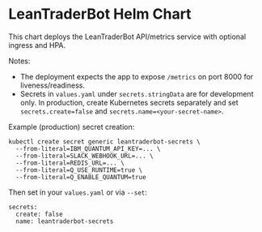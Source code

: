# LeanTraderBot Helm Chart

This chart deploys the LeanTraderBot API/metrics service with optional ingress and HPA.

Notes:
- The deployment expects the app to expose `/metrics` on port 8000 for liveness/readiness.
- Secrets in `values.yaml` under `secrets.stringData` are for development only.
  In production, create Kubernetes secrets separately and set `secrets.create=false` and
  `secrets.name=<your-secret-name>`.

Example (production) secret creation:

```
kubectl create secret generic leantraderbot-secrets \
  --from-literal=IBM_QUANTUM_API_KEY=... \
  --from-literal=SLACK_WEBHOOK_URL=... \
  --from-literal=REDIS_URL=... \
  --from-literal=Q_USE_RUNTIME=true \
  --from-literal=Q_ENABLE_QUANTUM=true
```

Then set in your `values.yaml` or via `--set`:

```
secrets:
  create: false
  name: leantraderbot-secrets
```

